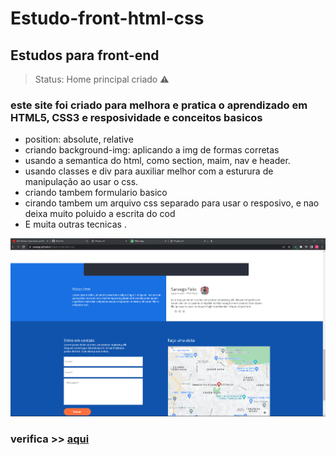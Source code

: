 <h1> Estudo-front-html-css</h1>

<h2>Estudos para front-end</h2>

> Status: Home principal criado ⚠️

### este site foi criado para melhora e pratica o aprendizado em HTML5, CSS3 e resposividade e conceitos basicos

+ position: absolute, relative
+ criando background-img: aplicando a img de formas corretas
+ usando a semantica do html, como section, maim, nav e header.
+ usando classes e div para auxiliar melhor com a esturura de manipulação ao usar o css.
+ criando tambem formulario basico
+ cirando tambem um arquivo css separado para usar o resposivo, e nao deixa muito poluido a escrita do cod
+ E muita outras tecnicas .

<img src="./img/fotogit.png" alt="foto para visualizar">

### verifica >> <a href="https://saraego.github.io/Estudo-front-html-css/"> aqui</a>



